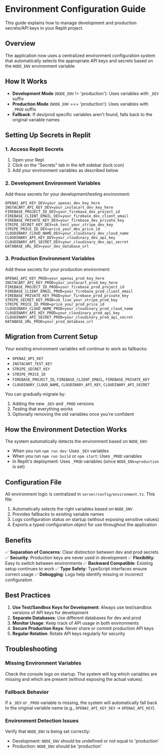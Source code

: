 # Environment Configuration Guide

This guide explains how to manage development and production secrets/API keys in your Replit project.

## Overview

The application now uses a centralized environment configuration system that automatically selects the appropriate API keys and secrets based on the `NODE_ENV` environment variable.

## How It Works

- **Development Mode** (`NODE_ENV` != 'production'): Uses variables with `_DEV` suffix
- **Production Mode** (`NODE_ENV` === 'production'): Uses variables with `_PROD` suffix
- **Fallback**: If dev/prod specific variables aren't found, falls back to the original variable names

## Setting Up Secrets in Replit

### 1. Access Replit Secrets
1. Open your Repl
2. Click on the "Secrets" tab in the left sidebar (lock icon)
3. Add your environment variables as described below

### 2. Development Environment Variables
Add these secrets for your development/testing environment:

```
OPENAI_API_KEY_DEV=your_openai_dev_key_here
INSTACART_API_KEY_DEV=your_instacart_dev_key_here
FIREBASE_PROJECT_ID_DEV=your_firebase_dev_project_id
FIREBASE_CLIENT_EMAIL_DEV=your_firebase_dev_client_email
FIREBASE_PRIVATE_KEY_DEV=your_firebase_dev_private_key
STRIPE_SECRET_KEY_DEV=sk_test_your_stripe_dev_key
STRIPE_PRICE_ID_DEV=price_your_dev_price_id
CLOUDINARY_CLOUD_NAME_DEV=your_cloudinary_dev_cloud_name
CLOUDINARY_API_KEY_DEV=your_cloudinary_dev_api_key
CLOUDINARY_API_SECRET_DEV=your_cloudinary_dev_api_secret
DATABASE_URL_DEV=your_dev_database_url
```

### 3. Production Environment Variables
Add these secrets for your production environment:

```
OPENAI_API_KEY_PROD=your_openai_prod_key_here
INSTACART_API_KEY_PROD=your_instacart_prod_key_here
FIREBASE_PROJECT_ID_PROD=your_firebase_prod_project_id
FIREBASE_CLIENT_EMAIL_PROD=your_firebase_prod_client_email
FIREBASE_PRIVATE_KEY_PROD=your_firebase_prod_private_key
STRIPE_SECRET_KEY_PROD=sk_live_your_stripe_prod_key
STRIPE_PRICE_ID_PROD=price_your_prod_price_id
CLOUDINARY_CLOUD_NAME_PROD=your_cloudinary_prod_cloud_name
CLOUDINARY_API_KEY_PROD=your_cloudinary_prod_api_key
CLOUDINARY_API_SECRET_PROD=your_cloudinary_prod_api_secret
DATABASE_URL_PROD=your_prod_database_url
```

## Migration from Current Setup

Your existing environment variables will continue to work as fallbacks:
- `OPENAI_API_KEY`
- `INSTACART_TEST_KEY` 
- `STRIPE_SECRET_KEY`
- `STRIPE_PRICE_ID`
- `FIREBASE_PROJECT_ID`, `FIREBASE_CLIENT_EMAIL`, `FIREBASE_PRIVATE_KEY`
- `CLOUDINARY_CLOUD_NAME`, `CLOUDINARY_API_KEY`, `CLOUDINARY_API_SECRET`

You can gradually migrate by:
1. Adding the new `_DEV` and `_PROD` versions
2. Testing that everything works
3. Optionally removing the old variables once you're confident

## How the Environment Detection Works

The system automatically detects the environment based on `NODE_ENV`:

- When you run `npm run dev`: Uses `_DEV` variables
- When you run `npm run build` or `npm start`: Uses `_PROD` variables
- In Replit's deployment: Uses `_PROD` variables (since `NODE_ENV=production` is set)

## Configuration File

All environment logic is centralized in `server/config/environment.ts`. This file:

1. Automatically selects the right variables based on `NODE_ENV`
2. Provides fallbacks to existing variable names
3. Logs configuration status on startup (without exposing sensitive values)
4. Exports a typed configuration object for use throughout the application

## Benefits

✅ **Separation of Concerns**: Clear distinction between dev and prod secrets
✅ **Security**: Production keys are never used in development
✅ **Flexibility**: Easy to switch between environments
✅ **Backward Compatible**: Existing setup continues to work
✅ **Type Safety**: TypeScript interfaces ensure correct usage
✅ **Debugging**: Logs help identify missing or incorrect configuration

## Best Practices

1. **Use Test/Sandbox Keys for Development**: Always use test/sandbox versions of API keys for development
2. **Separate Databases**: Use different databases for dev and prod
3. **Monitor Usage**: Keep track of API usage in both environments
4. **Secure Production Keys**: Never share or commit production API keys
5. **Regular Rotation**: Rotate API keys regularly for security

## Troubleshooting

### Missing Environment Variables
Check the console logs on startup. The system will log which variables are missing and which are present (without exposing the actual values).

### Fallback Behavior
If a `_DEV` or `_PROD` variable is missing, the system will automatically fall back to the original variable name (e.g., `OPENAI_API_KEY_DEV` → `OPENAI_API_KEY`).

### Environment Detection Issues
Verify that `NODE_ENV` is being set correctly:
- Development: `NODE_ENV` should be undefined or not equal to 'production'
- Production: `NODE_ENV` should be 'production' 